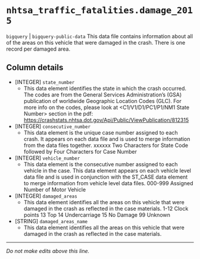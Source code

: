 # `nhtsa_traffic_fatalities.damage_2015`
`bigquery` | `bigquery-public-data`
This data file contains information about all of the areas on
this vehicle that were damaged in the crash. There is one record per damaged area.

## Column details
* [INTEGER]   `state_number`
  - This data element identifies the state in which the crash occurred. The codes are from the General Services Administration’s (GSA) publication of worldwide Geographic Location Codes (GLC). For more info on the codes, please look at <C1/V1/D1/PC1/P1/NM1 State Number> section in the pdf: https://crashstats.nhtsa.dot.gov/Api/Public/ViewPublication/812315
* [INTEGER]   `consecutive_number`
  - This data element is the unique case number assigned to each crash. It appears on each data file and is used to merge information from the data files together. xxxxxx Two Characters for State Code followed by Four Characters for Case Number
* [INTEGER]   `vehicle_number`
  - This data element is the consecutive number assigned to each vehicle in the case. This data element appears on each vehicle level data file and is used in conjunction with the ST_CASE data element to merge information from vehicle level data files. 000-999 Assigned Number of Motor Vehicle
* [INTEGER]   `damaged_areas`
  - This data element identifies all the areas on this vehicle that were damaged in the crash as reflected in the case materials. 1-12 Clock points 13 Top 14 Undercarriage 15 No Damage 99 Unknown
* [STRING]    `damaged_areas_name`
  - This data element identifies all the areas on this vehicle that were damaged in the crash as reflected in the case materials.

-------------------------------------------------------------------------------
*Do not make edits above this line.*
